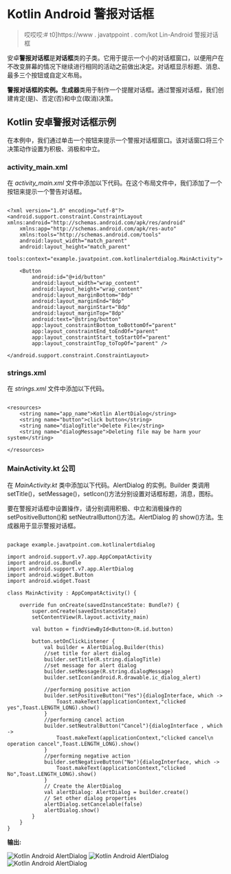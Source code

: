 # Kotlin Android 警报对话框

> 哎哎哎:# t0]https://www . javatppoint . com/kot Lin-Android 警报对话框

安卓**警报对话框**是**对话框**类的子类。它用于提示一个小的对话框窗口，以便用户在不改变屏幕的情况下继续进行相同的活动之前做出决定。对话框显示标题、消息、最多三个按钮或自定义布局。

**警报对话框的实例。生成器**类用于制作一个提醒对话框。通过警报对话框，我们创建肯定(是)、否定(否)和中立(取消)决策。

## Kotlin 安卓警报对话框示例

在本例中，我们通过单击一个按钮来提示一个警报对话框窗口。该对话窗口将三个决策动作设置为积极、消极和中立。

### activity_main.xml

在 *activity_main.xml* 文件中添加以下代码。在这个布局文件中，我们添加了一个按钮来提示一个警告对话框。

```

<?xml version="1.0" encoding="utf-8"?>
<android.support.constraint.ConstraintLayout xmlns:android="http://schemas.android.com/apk/res/android"
    xmlns:app="http://schemas.android.com/apk/res-auto"
    xmlns:tools="http://schemas.android.com/tools"
    android:layout_width="match_parent"
    android:layout_height="match_parent"
    tools:context="example.javatpoint.com.kotlinalertdialog.MainActivity">

    <Button
        android:id="@+id/button"
        android:layout_width="wrap_content"
        android:layout_height="wrap_content"
        android:layout_marginBottom="8dp"
        android:layout_marginEnd="8dp"
        android:layout_marginStart="8dp"
        android:layout_marginTop="8dp"
        android:text="@string/button"
        app:layout_constraintBottom_toBottomOf="parent"
        app:layout_constraintEnd_toEndOf="parent"
        app:layout_constraintStart_toStartOf="parent"
        app:layout_constraintTop_toTopOf="parent" />

</android.support.constraint.ConstraintLayout>

```

### strings.xml

在 *strings.xml* 文件中添加以下代码。

```

<resources>
    <string name="app_name">Kotlin AlertDialog</string>
    <string name="button">click button</string>
    <string name="dialogTitle">Delete File</string>
    <string name="dialogMessage">Deleting file may be harm your system</string>

</resources>

```

### MainActivity.kt 公司

在 *MainActivity.kt* 类中添加以下代码。AlertDialog 的实例。Builder 类调用 setTitle()，setMessage()，setIcon()方法分别设置对话框标题，消息，图标。

要在警报对话框中设置操作，请分别调用积极、中立和消极操作的 setPositiveButton()和 setNeutralButton()方法。AlertDialog 的 show()方法。生成器用于显示警报对话框。

```

package example.javatpoint.com.kotlinalertdialog

import android.support.v7.app.AppCompatActivity
import android.os.Bundle
import android.support.v7.app.AlertDialog
import android.widget.Button
import android.widget.Toast

class MainActivity : AppCompatActivity() {

    override fun onCreate(savedInstanceState: Bundle?) {
        super.onCreate(savedInstanceState)
        setContentView(R.layout.activity_main)

        val button = findViewById<Button>(R.id.button)

        button.setOnClickListener {
            val builder = AlertDialog.Builder(this)
            //set title for alert dialog
            builder.setTitle(R.string.dialogTitle)
            //set message for alert dialog
            builder.setMessage(R.string.dialogMessage)
            builder.setIcon(android.R.drawable.ic_dialog_alert)

            //performing positive action
            builder.setPositiveButton("Yes"){dialogInterface, which ->
                Toast.makeText(applicationContext,"clicked yes",Toast.LENGTH_LONG).show()
            }
            //performing cancel action
            builder.setNeutralButton("Cancel"){dialogInterface , which ->
                Toast.makeText(applicationContext,"clicked cancel\n operation cancel",Toast.LENGTH_LONG).show()
            }
            //performing negative action
            builder.setNegativeButton("No"){dialogInterface, which ->
                Toast.makeText(applicationContext,"clicked No",Toast.LENGTH_LONG).show()
            }
            // Create the AlertDialog
            val alertDialog: AlertDialog = builder.create()
            // Set other dialog properties
            alertDialog.setCancelable(false)
            alertDialog.show()
        }
    }
}

```

**输出:**

![Kotlin Android AlertDialog](../Images/74ad4c9c0aef2ab425d1f534ef8944a4.png) ![Kotlin Android AlertDialog](../Images/e881b6f48827366bb5014146f4f07737.png)
![Kotlin Android AlertDialog](../Images/827e4badebede3eec237db42441e990b.png)